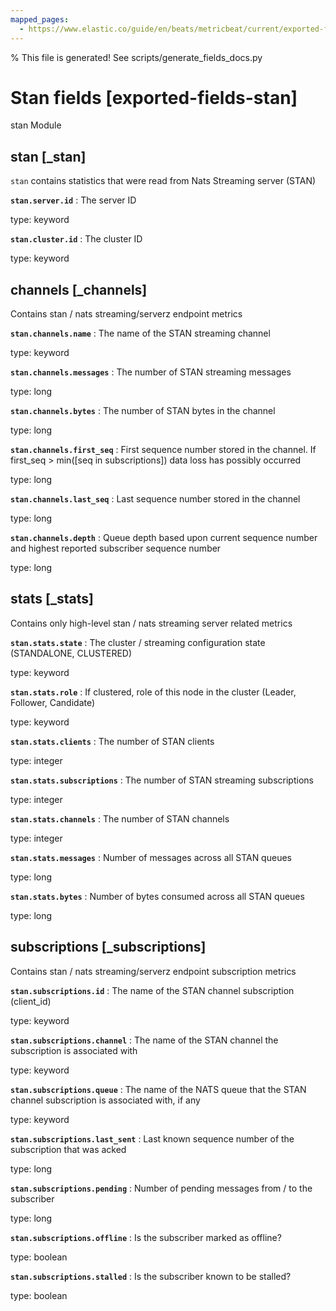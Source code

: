 ```yaml
---
mapped_pages:
  - https://www.elastic.co/guide/en/beats/metricbeat/current/exported-fields-stan.html
---
```


% This file is generated! See scripts/generate_fields_docs.py

# Stan fields [exported-fields-stan]

stan Module

## stan [_stan]

`stan` contains statistics that were read from Nats Streaming server (STAN)

**`stan.server.id`**
:   The server ID

type: keyword


**`stan.cluster.id`**
:   The cluster ID

type: keyword


## channels [_channels]

Contains stan / nats streaming/serverz endpoint metrics

**`stan.channels.name`**
:   The name of the STAN streaming channel

type: keyword


**`stan.channels.messages`**
:   The number of STAN streaming messages

type: long


**`stan.channels.bytes`**
:   The number of STAN bytes in the channel

type: long


**`stan.channels.first_seq`**
:   First sequence number stored in the channel. If first_seq > min([seq in subscriptions]) data loss has possibly occurred

type: long


**`stan.channels.last_seq`**
:   Last sequence number stored in the channel

type: long


**`stan.channels.depth`**
:   Queue depth based upon current sequence number and highest reported subscriber sequence number

type: long


## stats [_stats]

Contains only high-level stan / nats streaming server related metrics

**`stan.stats.state`**
:   The cluster / streaming configuration state (STANDALONE, CLUSTERED)

type: keyword


**`stan.stats.role`**
:   If clustered, role of this node in the cluster (Leader, Follower, Candidate)

type: keyword


**`stan.stats.clients`**
:   The number of STAN clients

type: integer


**`stan.stats.subscriptions`**
:   The number of STAN streaming subscriptions

type: integer


**`stan.stats.channels`**
:   The number of STAN channels

type: integer


**`stan.stats.messages`**
:   Number of messages across all STAN queues

type: long


**`stan.stats.bytes`**
:   Number of bytes consumed across all STAN queues

type: long


## subscriptions [_subscriptions]

Contains stan / nats streaming/serverz endpoint subscription metrics

**`stan.subscriptions.id`**
:   The name of the STAN channel subscription (client_id)

type: keyword


**`stan.subscriptions.channel`**
:   The name of the STAN channel the subscription is associated with

type: keyword


**`stan.subscriptions.queue`**
:   The name of the NATS queue that the STAN channel subscription is associated with, if any

type: keyword


**`stan.subscriptions.last_sent`**
:   Last known sequence number of the subscription that was acked

type: long


**`stan.subscriptions.pending`**
:   Number of pending messages from / to the subscriber

type: long


**`stan.subscriptions.offline`**
:   Is the subscriber marked as offline?

type: boolean


**`stan.subscriptions.stalled`**
:   Is the subscriber known to be stalled?

type: boolean



